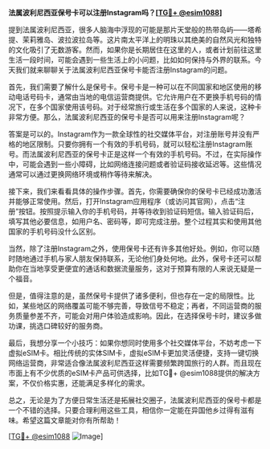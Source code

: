 **法属波利尼西亚保号卡可以注册Instagram吗？[[TG💪+ @esim1088](https://t.me/s/esim1088)]**

提到法属波利尼西亚，很多人脑海中浮现的可能是那片天堂般的热带岛屿——塔希提、茉莉雅岛、波拉波拉岛等。这片南太平洋上的明珠以其绝美的自然风光和独特的文化吸引了无数游客。然而，如果你是长期居住在这里的人，或者计划前往这里生活一段时间，可能会遇到一些生活上的小问题，比如如何保持与外界的联系。今天我们就来聊聊关于法属波利尼西亚保号卡能否注册Instagram的问题。

首先，我们需要了解什么是保号卡。保号卡是一种可以在不同国家和地区使用的移动电话号码卡，通常由当地的电信运营商提供。它允许用户在不更换手机号码的情况下，在多个国家使用该号码。对于经常旅行或生活在多个国家的人来说，这种卡非常方便。那么，法属波利尼西亚的保号卡是否可以用来注册Instagram呢？

答案是可以的。Instagram作为一款全球性的社交媒体平台，对注册账号并没有严格的地区限制。只要你拥有一个有效的手机号码，就可以轻松注册Instagram账号。而法属波利尼西亚的保号卡正是这样一个有效的手机号码。不过，在实际操作中，可能会遇到一些小障碍，比如网络连接问题或者验证码接收延迟等。这些情况通常可以通过更换网络环境或稍作等待来解决。

接下来，我们来看看具体的操作步骤。首先，你需要确保你的保号卡已经成功激活并能够正常使用。然后，打开Instagram应用程序（或访问其官网），点击“注册”按钮。按照提示输入你的手机号码，并等待收到验证码短信。输入验证码后，填写其他必要信息，如用户名、密码等，即可完成注册。整个过程其实和使用其他国家的手机号码没什么区别。

当然，除了注册Instagram之外，使用保号卡还有许多其他好处。例如，你可以随时随地通过手机与家人朋友保持联系，无论他们身处何地。此外，保号卡还可以帮助你在当地享受更便宜的通话和数据流量服务，这对于预算有限的人来说无疑是一个福音。

但是，值得注意的是，虽然保号卡提供了诸多便利，但也存在一定的局限性。比如，某些地区的网络覆盖可能不够完善，导致信号不稳定；再者，不同运营商的服务质量参差不齐，可能会对用户体验造成影响。因此，在选择保号卡时，建议多做功课，挑选口碑较好的服务商。

最后，我想分享一个小技巧：如果你想同时使用多个社交媒体平台，不妨考虑一下虚拟eSIM卡。相比传统的实体SIM卡，虚拟eSIM卡更加灵活便捷，支持一键切换网络运营商，非常适合像法属波利尼西亚这样需要频繁跨国旅行的人群。而且现在市面上有不少优质的eSIM卡产品可供选择，比如TG💪+ @esim1088提供的解决方案，不仅价格实惠，还能满足多样化的需求。

总之，无论是为了方便日常生活还是拓展社交圈子，法属波利尼西亚的保号卡都是一个不错的选择。只要合理利用这些工具，相信你一定能在异国他乡过得有滋有味。希望这篇文章能对你有所帮助！

[[TG💪+ @esim1088](https://t.me/s/esim1088) ![Image](https://i.postimg.cc/4NQfJmqS/Snipaste-2025-05-13-00-14-12.png)]